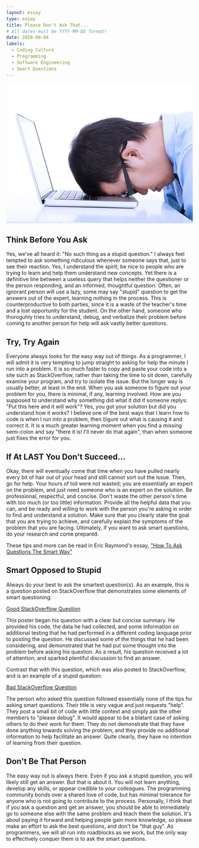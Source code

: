 ```yaml
---
layout: essay
type: essay
title: Please Don't Ask That...
# All dates must be YYYY-MM-DD format!
date: 2020-09-04
labels:
  - Coding Culture
  - Programming
  - Software Engineering
  - Smart Questions
---
```


<img class="ui medium right floated rounded image" src="../images/coders_block-100531704-gallery.idge_.jpg">

## Think Before You Ask

Yes, we've all heard it: "No such thing as a stupid question." I always feel tempted to ask something ridiculous whenever someone says that, just to see their reaction. Yes, I understand the spirit; be nice to people who are trying to learn and help them understand new concepts. Yet there is a definitive line between a useless query that helps neither the questioner or the person responding, and an informed, thoughtful question. Often, an ignorant person will use a lazy, some may say "stupid" question to get the answers out of the expert, learning nothing in the process. This is counterproductive to both parties, since it is a waste of the teacher's time and a lost opportunity for the student. On the other hand, someone who thoroguhly tries to understand, debug, and verbalize their problem before coming to another person for help will ask vastly better questions.

## Try, Try Again

Everyone always looks for the easy way out of things. As a programmer, I will admit it is very tempting to jump straight to asking for help the minute I run into a problem. It is so much faster to copy and paste your code into a site such as StackOverflow, rather than taking the time to sit down, carefully examine your program, and try to isolate the issue. But the longer way is usually better, at least in the end. When you ask someone to figure out your problem for you, there is minimal, if any, learning involved. How are you supposed to understand why something did what it did if someone replys: "Put this here and it will work"? Yes, you got your solution but did you understand how it works? I believe one of the best ways that I learn how to code is when I run into a problem, then l)igure out what is causing it and correct it. It is a much greater learning moment when you find a missing semi-colon and say "there it is! I'll never do that again", than when someone just fixes the error for you.

## If At LAST You Don't Succeed...

Okay, there will eventually come that time when you have pulled nearly every bit of hair out of your head and still cannot sort out the issue. Then, go for help. Your hours of toil were not wasted; you are essentially an expert on the problem, and just need someone who is an expert on the solution. Be professional, respectful, and concise. Don't waste the other person's time with too much (or too little) information. Provide all the helpful data that you can, and be ready and willing to work with the person you're asking in order to find and understand a solution. Make sure that you clearly state the goal that you are trying to achieve, and carefully explain the symptoms of the problem that you are facing. Ultimately, if you want to ask smart questions, do your research and come prepared. 

These tips and more can be read in Eric Raymond's essay, 
["How To Ask Questions The Smart Way"](http://www.catb.org/esr/faqs/smart-questions.html)

## Smart Opposed to Stupid

Always do your best to ask the smartest question(s). As an example, this is a question posted on StackOverflow that demonstrates some elements of smart questioning:

[Good StackOverflow Question](https://stackoverflow.com/questions/11227809/why-is-processing-a-sorted-array-faster-than-processing-an-unsorted-array)

This poster began his question with a clear but concise summary. He provided his code, the data he had collected, and some information on additional testing that he had performed in a different coding language prior to posting the question. He discussed some of the things that he had been considering, and demonstrated that he had put some thought into the problem before asking his question. As a result, his question received a lot of attention, and sparked plentiful discussion to find an answer.

Contrast that with this question, which was also posted to StackOverflow, and is an example of a stupid question:

[Bad StackOverflow Question](https://stackoverflow.com/questions/4183955/need-help-in-linq)

The person who asked this question followed essentially none of the tips for asking smart questions. Their title is very vague and just requests "help". They post a small bit of code with little context and simply ask the other members to "please debug". It would appear to be a blatant case of asking others to do their work for them. They do not demonstrate that they have done anything towards solving the problem, and they provide no additional information to help facilitate an answer. Quite clearly, they have no intention of learning from their question.

## Don't Be That Person

The easy way out is always there. Even if you ask a stupid question, you will likely still get an answer. But that is about it. You will not learn anything, develop any skills, or appear credible to your colleagues. The programming community bonds over a shared love of code, but has minimal tolerance for anyone who is not going to contribute to the process. Personally, I think that if you ask a question and get an answer, you should be able to immediately go to someone else with the same problem and teach them the solution. It's about paying it forward and helping people gain more knowledge, so please make an effort to ask the best questions, and don't be "that guy". As programmers, we will all run into roadblocks as we work, but the only way to effectively conquer them is to ask the smart questions.


